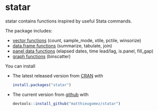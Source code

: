 statar
======

statar contains functions inspired by useful Stata commands.

The package includes:
- [vector functions](vignettes/vector.Rmd) (count, sample_mode, xtile, pctile, winsorize)
- [data.frame functions](vignettes/data-frames.Rmd) (summarize, tabulate, join)
- [panel data functions](vignettes/panel-data.Rmd) (elapsed dates, time lead/lag, is.panel, fill_gap)
- [graph functions](vignettes/graph.Rmd) (binscatter)

You can install 

- The latest released version from [CRAN](http://cran.r-project.org/package=statar) with

	```R
	install.packages("statar")
	```
-  The current version from [github](https://github.com/matthieugomez/statar) with

	```R
	devtools::install_github("matthieugomez/statar")
	```

